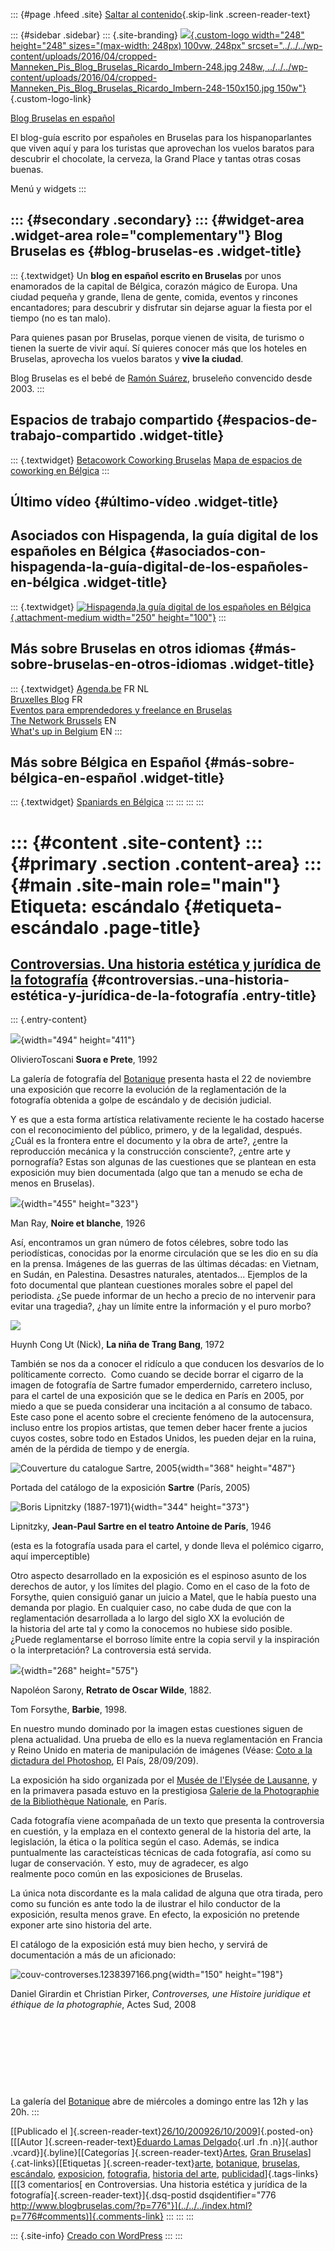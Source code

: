 ::: {#page .hfeed .site}
[Saltar al contenido](index.html#content){.skip-link
.screen-reader-text}

::: {#sidebar .sidebar}
::: {.site-branding}
[![](../../../wp-content/uploads/2016/04/cropped-Manneken_Pis_Blog_Bruselas_Ricardo_Imbern-248.jpg){.custom-logo
width="248" height="248" sizes="(max-width: 248px) 100vw, 248px"
srcset="../../../wp-content/uploads/2016/04/cropped-Manneken_Pis_Blog_Bruselas_Ricardo_Imbern-248.jpg 248w, ../../../wp-content/uploads/2016/04/cropped-Manneken_Pis_Blog_Bruselas_Ricardo_Imbern-248-150x150.jpg 150w"}](../../../index.html){.custom-logo-link}

[Blog Bruselas en español](../../../index.html)

El blog-guía escrito por españoles en Bruselas para los hispanoparlantes
que viven aquí y para los turistas que aprovechan los vuelos baratos
para descubrir el chocolate, la cerveza, la Grand Place y tantas otras
cosas buenas.

Menú y widgets
:::

::: {#secondary .secondary}
::: {#widget-area .widget-area role="complementary"}
Blog Bruselas es {#blog-bruselas-es .widget-title}
----------------

::: {.textwidget}
Un **blog en español escrito en Bruselas** por unos enamorados de la
capital de Bélgica, corazón mágico de Europa. Una ciudad pequeña y
grande, llena de gente, comida, eventos y rincones encantadores; para
descubrir y disfrutar sin dejarse aguar la fiesta por el tiempo (no es
tan malo).

Para quienes pasan por Bruselas, porque vienen de visita, de turismo o
tienen la suerte de vivir aquí. Sí quieres conocer más que los hoteles
en Bruselas, aprovecha los vuelos baratos y **vive la ciudad**.

Blog Bruselas es el bebé de [Ramón Suárez](http://www.ramonsuarez.com),
bruseleño convencido desde 2003.
:::

Espacios de trabajo compartido {#espacios-de-trabajo-compartido .widget-title}
------------------------------

::: {.textwidget}
[Betacowork Coworking Bruselas](http://www.betacowork.com) [Mapa de
espacios de coworking en Bélgica](http://coworkingbelgium.com)
:::

Último vídeo {#último-vídeo .widget-title}
------------

Asociados con Hispagenda, la guía digital de los españoles en Bélgica {#asociados-con-hispagenda-la-guía-digital-de-los-españoles-en-bélgica .widget-title}
---------------------------------------------------------------------

::: {.textwidget}
[![Hispagenda,la guía digital de los españoles en
Bélgica](../../../wp-content/uploads/2010/04/Hispagenda-250px.gif "Hispagenda, la guía digital de los españoles en Bélgica"){.attachment-medium
width="250" height="100"}](http://www.hispagenda.com)
:::

Más sobre Bruselas en otros idiomas {#más-sobre-bruselas-en-otros-idiomas .widget-title}
-----------------------------------

::: {.textwidget}
[Agenda.be](http://www.agenda.be) FR NL\
[Bruxelles Blog](http://www.bxlblog.be/) FR\
[Eventos para emprendedores y freelance en
Bruselas](http://www.betacowork.com/events/)\
[The Network
Brussels](http://groups.yahoo.com/group/TheNetworkBrussels/) EN\
[What\'s up in Belgium](http://www.whatsupin.be/) EN
:::

Más sobre Bélgica en Español {#más-sobre-bélgica-en-español .widget-title}
----------------------------

::: {.textwidget}
[Spaniards en Bélgica](http://www.spaniards.es/paises/belgica)
:::
:::
:::
:::

::: {#content .site-content}
::: {#primary .section .content-area}
::: {#main .site-main role="main"}
Etiqueta: escándalo {#etiqueta-escándalo .page-title}
===================

[Controversias. Una historia estética y jurídica de la fotografía](../../../index.html?p=776) {#controversias.-una-historia-estética-y-jurídica-de-la-fotografía .entry-title}
---------------------------------------------------------------------------------------------

::: {.entry-content}
 

![](http://www.rtbfinfo.be/info/sites/rtbf-info/files/c-Oliviero-Toscani---Suora-e-Prete.jpg){width="494"
height="411"}

OlivieroToscani **Suora e Prete**, 1992

La galería de fotografía del
[Botanique](http://www.botanique.be/cgi?usr=hnutek8u4d&lg=fr&pag=877&tab=111&rec=761&frm=350&par=secorig874&id=5413&flux=77631199)
presenta hasta el 22 de noviembre una exposición que recorre la
evolución de la reglamentación de la fotografía obtenida a golpe de
escándalo y de decisión judicial.

Y es que a esta forma artística relativamente reciente le ha costado
hacerse con el reconocimiento del público, primero, y de la legalidad,
después. ¿Cuál es la frontera entre el documento y la obra de arte?,
¿entre la reproducción mecánica y la construcción consciente?, ¿entre
arte y pornografía? Estas son algunas de las cuestiones que se plantean
en esta exposición muy bien documentada (algo que tan a menudo se echa
de menos en Bruselas).

![](http://eaobjets.files.wordpress.com/2008/03/noire-et-blanche-1936_1.jpg){width="455"
height="323"} 

Man Ray, **Noire et blanche**, 1926

Así, encontramos un gran número de fotos célebres, sobre todo las
periodísticas, conocidas por la enorme circulación que se les dio en su
día en la prensa. Imágenes de las guerras de las últimas décadas: en
Vietnam, en Sudán, en Palestina. Desastres naturales, atentados...
Ejemplos de la foto documental que plantean cuestiones morales sobre el
papel del periodista. ¿Se puede informar de un hecho a precio de no
intervenir para evitar una tragedia?, ¿hay un límite entre la
información y el puro morbo?

![](http://www.decouverteduvietnam.com/war1.jpg)

Huynh Cong Ut (Nick), **La niña de Trang Bang**, 1972

También se nos da a conocer el ridículo a que conducen los desvaríos de
lo políticamente correcto.  Como cuando se decide borrar el cigarro de
la imagen de fotografía de Sartre fumador emperdernido, carretero
incluso, para el cartel de una exposición que se le dedica en París en
2005, por miedo a que se pueda considerar una incitación a al consumo de
tabaco. Este caso pone el acento sobre el creciente fenómeno de
la autocensura, incluso entre los propios artistas, que temen deber
hacer frente a jucios cuyos costes, sobre todo en Estados Unidos, les
pueden dejar en la ruina, amén de la pérdida de tiempo y de energía.

![Couverture du catalogue Sartre,
2005](http://img1.focus-numerique.com/focus/news/1/1243/couv-sartre_600px.jpg){width="368"
height="487"}

Portada del catálogo de la exposición **Sartre** (París, 2005)

![Boris Lipnitzky
(1887-1971)](http://www.pixelcreation.fr/fileadmin/img/sas_image/galerie/photo/controverses_visuels/11-Sartre.jpg){width="344"
height="373"}

Lipnitzky, **Jean-Paul Sartre en el teatro Antoine de París**, 1946

(esta es la fotografía usada para el cartel, y donde lleva el polémico
cigarro, aquí imperceptible)

Otro aspecto desarrollado en la exposición es el espinoso asunto de los
derechos de autor, y los límites del plagio. Como en el caso de la foto
de Forsythe, quien consiguió ganar un juicio a Matel, que le había
puesto una demanda por plagio. En cualquier caso, no cabe duda de que
con la reglamentación desarrollada a lo largo del siglo XX la evolución
de la historia del arte tal y como la conocemos no hubiese sido posible.
¿Puede reglamentarse el borroso límite entre la copia servil y la
inspiración o la interpretación? La controversia está servida.

![](http://deslivresetdesphotos.blog.lemonde.fr/files/2009/03/wilde-sarony2.1238489039.png){width="268"
height="575"}

Napoléon Sarony, **Retrato de Oscar Wilde**, 1882.

Tom Forsythe, **Barbie**, 1998.

En nuestro mundo dominado por la imagen estas cuestiones siguen de plena
actualidad. Una prueba de ello es la nueva reglamentación en Francia y
Reino Unido en materia de manipulación de imágenes (Véase: [Coto a la
dictadura del
Photoshop](http://www.elpais.com/articulo/sociedad/Coto/dictadura/Photoshop/elpepisoc/20090928elpepisoc_1/Tes),
El País, 28/09/209).

La exposición ha sido organizada por el [Musée de l'Elysée de
Lausanne](http://www.elysee.ch/), y en la primavera pasada estuvo en la
prestigiosa [Galerie de la Photographie de la Bibliothèque
Nationale](http://expositions.bnf.fr/photos/), en París.

Cada fotografía viene acompañada de un texto que presenta la
controversia en cuestión, y la emplaza en el contexto general de la
historia del arte, la legislación, la ética o la política según el caso.
Además, se indica puntualmente las caracteísticas técnicas de cada
fotografía, así como su lugar de conservación. Y esto, muy de
agradecer, es algo realmente poco común en las exposiciones de Bruselas.

La única nota discordante es la mala calidad de alguna que otra tirada,
pero como su función es ante todo la de ilustrar el hilo conductor de la
exposición, resulta menos grave. En efecto, la exposición no pretende
exponer arte sino historia del arte.

El catálogo de la exposición está muy bien hecho, y servirá de
documentación a más de un aficionado:

![couv-controverses.1238397166.png](http://deslivresetdesphotos.blog.lemonde.fr/files/2009/03/couv-controverses.1238397166.png){width="150"
height="198"}

Daniel Girardin et Christian Pirker, *Controverses, une Histoire
juridique et éthique de la photographie*, Actes Sud, 2008

 

 

 

 

La galería
del [Botanique](http://www.botanique.be/cgi?usr=hnutek8u4d&lg=fr&pag=877&tab=111&rec=761&frm=350&par=secorig874&id=5413&flux=77631199)
abre de miércoles a domingo entre las 12h y las 20h.
:::

[[Publicado el
]{.screen-reader-text}[26/10/200926/10/2009](../../../index.html?p=776)]{.posted-on}[[[Autor
]{.screen-reader-text}[Eduardo Lamas
Delgado](../../author/eduardo/index.html){.url .fn .n}]{.author
.vcard}]{.byline}[[Categorías
]{.screen-reader-text}[Artes](../../category/artes/index.html), [Gran
Bruselas](../../category/gran-bruselas/index.html)]{.cat-links}[[Etiquetas
]{.screen-reader-text}[arte](../arte/index.html),
[botanique](../botanique/index.html),
[bruselas](../bruselas/index.html), [escándalo](index.html),
[exposicion](../exposicion/index.html),
[fotografia](../fotografia/index.html), [historia del
arte](../historia-del-arte/index.html),
[publicidad](../publicidad/index.html)]{.tags-links}[[[3 comentarios[ en
Controversias. Una historia estética y jurídica de la
fotografía]{.screen-reader-text}]{.dsq-postid
dsqidentifier="776 http://www.blogbruselas.com/?p=776"}](../../../index.html?p=776#comments)]{.comments-link}
:::
:::
:::

::: {.site-info}
[Creado con WordPress](https://es.wordpress.org/)
:::
:::
